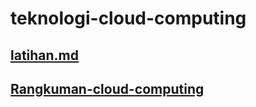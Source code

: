 # teknologi-cloud-computing


## [latihan.md](https://github.com/tiya999/teknologi-cloud-computing/blob/master/minggu_1/latihan.md)
## [Rangkuman-cloud-computing](https://github.com/tiya999/teknologi-cloud-computing/blob/master/minggu_1/Rangkuman-cloud-computing.md)
